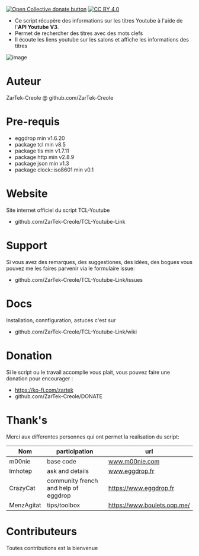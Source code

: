<span class="badge-opencollective"><a href="https://github.com/ZarTek-Creole/DONATE" title="Donate to this project"><img src="https://img.shields.io/badge/open%20collective-donate-yellow.svg" alt="Open Collective donate button" /></a></span>
[![CC BY 4.0][cc-by-shield]][cc-by]

[cc-by]: http://creativecommons.org/licenses/by/4.0/
[cc-by-shield]: https://img.shields.io/badge/License-CC%20BY%204.0-lightgrey.svg

* Ce script récupère des informations sur les titres Youtube à l'aide de l'**API Youtube V3**.
* Permet de rechercher des titres avec des mots clefs
* Il écoute les liens youtube sur les salons et affiche les informations des titres

![image](https://user-images.githubusercontent.com/11725850/119846268-4699e100-bf0a-11eb-80f1-7cf5c7fbb5bc.png)

# Auteur
ZarTek-Creole @ github.com/ZarTek-Creole

# Pre-requis
* eggdrop min v1.6.20 
* package tcl min v8.5
* package tls min v1.7.11
*	package http min v2.8.9
*	package json min v1.3
* package clock::iso8601 min v0.1

# Website
Site internet officiel du script TCL-Youtube
* github.com/ZarTek-Creole/TCL-Youtube-Link

# Support
Si vous avez des remarques, des suggestiones, des idées, des bogues vous pouvez me les faires parvenir via le formulaire issue:
* github.com/ZarTek-Creole/TCL-Youtube-Link/issues

# Docs
Installation, connfiguration, astuces c'est sur
* github.com/ZarTek-Creole/TCL-Youtube-Link/wiki

# Donation
Si le script ou le travail accomplie vous plait, vous pouvez faire une donation pour encourager :
* https://ko-fi.com/zartek
* github.com/ZarTek-Creole/DONATE
# Thank's
Merci aux differentes personnes qui ont permet la realisation du script:

Nom | participation | url
---------|----------|---------
m00nie | base code | www.m00nie.com
Imhotep | ask and details	| www.eggdrop.fr
CrazyCat | community french and help of eggdrop | https://www.eggdrop.fr
MenzAgitat | tips/toolbox | https://www.boulets.oqp.me/

# Contributeurs
Toutes contributions est la bienvenue
